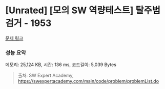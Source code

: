 # [Unrated] [모의 SW 역량테스트] 탈주범 검거 - 1953 

[문제 링크](https://swexpertacademy.com/main/code/problem/problemDetail.do?contestProbId=AV5PpLlKAQ4DFAUq) 

### 성능 요약

메모리: 25,124 KB, 시간: 136 ms, 코드길이: 5,039 Bytes



> 출처: SW Expert Academy, https://swexpertacademy.com/main/code/problem/problemList.do